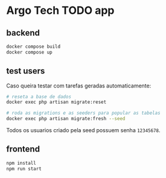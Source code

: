 # Argo Tech TODO app

## backend

```bash
docker compose build
docker compose up
```

## test users

Caso queira testar com tarefas geradas automaticamente:

```bash
# reseta a base de dados
docker exec php artisan migrate:reset

# roda as migrations e as seeders para popular as tabelas
docker exec php artisan migrate:fresh --seed
```

Todos os usuarios criado pela seed possuem senha `12345678`.

## frontend

```bash
npm install
npm run start
```
